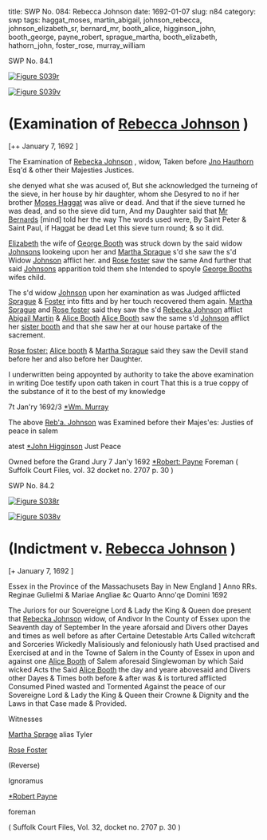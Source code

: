 title: SWP No. 084: Rebecca Johnson
date: 1692-01-07
slug: n84
category: swp
tags: haggat_moses, martin_abigail, johnson_rebecca, johnson_elizabeth_sr, bernard_mr, booth_alice, higginson_john, booth_george, payne_robert, sprague_martha, booth_elizabeth, hathorn_john, foster_rose, murray_william




<div markdown class="doc" id="n84.1">

<div class="doc_id">SWP No. 84.1</div>


<span markdown class="figure">[![Figure S039r](archives/Suffolk/small/S039A.jpg)](archives/Suffolk/large/S039A.jpg)</span>

<span markdown class="figure">[![Figure S039v](archives/Suffolk/small/S039B.jpg)](archives/Suffolk/large/S039B.jpg)</span>

# (Examination of [Rebecca Johnson](/tag/johnson_rebecca.html) )

[++ January 7, 1692 ]

The Examination of [Rebecka Johnson](/tag/johnson_rebecca.html) , widow, Taken before [Jno Hauthorn](/tag/hathorn_john.html) Esq'd & other their Majesties Justices.

she denyed what she was acused of, But she acknowledged the turneing of the sieve, in her house by hir daughter, whom she Desyred to no if her brother [Moses Haggat](/tag/haggat_moses.html) was alive or dead. And that if the sieve turned he was dead, and so the sieve did turn, And my Daughter said that [Mr Bernards](/tag/bernard_mr.html) [mind] told her the way The words used were, By Saint Peter & Saint Paul, if Haggat be dead Let this sieve turn round; & so it did.

[Elizabeth](/tag/booth_elizabeth.html) the wife of [George Booth](/tag/booth_george.html) was struck down by the said widow [Johnsons](/tag/johnson_elizabeth_sr.html) lookeing upon her and [Martha Sprague](/tag/sprague_martha.html) s'd she saw the s'd Widow [Johnson](/tag/johnson_elizabeth_sr.html) afflict her. and [Rose foster](/tag/foster_rose.html) saw the same And further that said [Johnsons](/tag/johnson_elizabeth_sr.html) apparition told them she Intended to spoyle [George Booths](/tag/booth_george.html) wifes child.

The s'd widow [Johnson](/tag/johnson_elizabeth_sr.html) upon her examination as was Judged afflicted [Sprague](/tag/sprague_martha.html) & [Foster](/tag/foster_rose.html) into fitts and by her touch recovered them again. [Martha Sprague](/tag/sprague_martha.html) and [Rose foster](/tag/foster_rose.html) said they saw the s'd [Rebecka Johnson](/tag/johnson_rebecca.html) afflict [Abigail Martin](/tag/martin_abigail.html) & [Alice Booth](/tag/booth_alice.html) [Alice Booth](/tag/booth_alice.html) saw the same s'd [Johnson](/tag/johnson_rebecca.html) afflict her [sister booth](/tag/booth_elizabeth.html) and that she saw her at our house partake of the sacrement.

[Rose foster:](/tag/foster_rose.html) [Alice booth](/tag/booth_alice.html) & [Martha Sprague](/tag/sprague_martha.html) said they saw the Devill stand before her and also before her Daughter.

I underwritten being appoynted by authority to take the above examination in writing Doe testify upon oath taken in court That this is a true coppy of the substance of it to the best of my knowledge 

7t Jan'ry 1692/3 [*Wm. Murray](/tag/murray_william.html)

The above [Reb'a. Johnson](/tag/johnson_rebecca.html) was Examined before their Majes'es: Justies of peace in salem

atest [*John Higginson](/tag/higginson_john.html) Just Peace

Owned before the Grand Jury 
7 Jan'y 1692  [*Robert: Payne](/tag/payne_robert.html) Foreman ( Suffolk Court Files, vol. 32 docket no. 2707 p. 30 )

</div>



<div markdown class="doc" id="n84.2">

<div class="doc_id">SWP No. 84.2</div>


<span markdown class="figure">[![Figure S038r](archives/Suffolk/small/S038A.jpg)](archives/Suffolk/large/S038A.jpg)</span>

<span markdown class="figure">[![Figure S038v](archives/Suffolk/small/S038B.jpg)](archives/Suffolk/large/S038B.jpg)</span>

# (Indictment v. [Rebecca Johnson](/tag/johnson_rebecca.html) )

[+ January 7, 1692 ]

Essex in the Province of the Massachusets Bay in New England ] Anno RRs. Reginae Gulielmi & Mariae Angliae &c Quarto Anno'qe Domini 1692

The Juriors for our Sovereigne Lord & Lady the King & Queen doe present that [Rebecka Johnson](/tag/johnson_rebecca.html) widow, of Andivor In the County of Essex upon the Seaventh day of September In the yeare aforsaid and Divers other Dayes and times as well before as after Certaine Detestable Arts Called witchcraft and Sorceries Wickedly Malisiously and feloniously hath Used practised and Exercised at and in the Towne of Salem in the County of Essex in upon and against one [Alice Booth](/tag/booth_alice.html) of Salem aforesaid Singlewoman by which Said wicked Acts the Said [Alice Booth](/tag/booth_alice.html) the day and yeare abovesaid and Divers other Dayes & Times both before & after was & is tortured afflicted Consumed Pined wasted and Tormented Against the peace of our Sovereigne Lord & Lady the King & Queen their Crowne & Dignity and the Laws in that Case made & Provided.

Witnesses 

[Martha Sprage](/tag/sprague_martha.html) alias Tyler

[Rose Foster](/tag/foster_rose.html)

(Reverse) 

Ignoramus 

[*Robert Payne](/tag/payne_robert.html)

foreman 

( Suffolk Court Files, Vol. 32, docket no. 2707 p. 30 )


</div>

